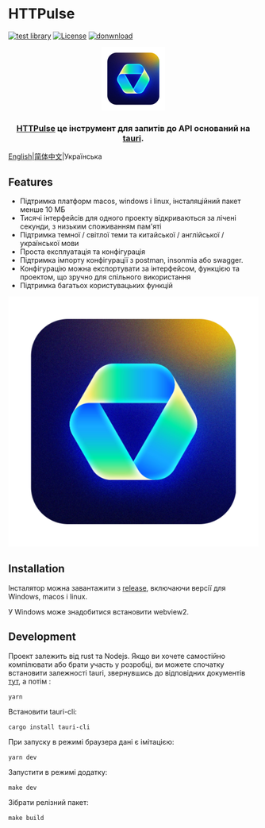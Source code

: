 # HTTPulse


[![test library](https://img.shields.io/github/workflow/status/vicanso/HTTPulse/test?label=test)](https://github.com/vicanso/HTTPulse/actions?query=workflow%3A%22test%22)
[![License](https://img.shields.io/badge/License-Apache%202-green.svg)](https://github.com/vicanso/HTTPulse)
[![donwnload](https://img.shields.io/github/downloads/vicanso/HTTPulse/total?label=Downloads&logoColor=fff&logo=GitHub)](https://github.com/vicanso/HTTPulse/releases)


<p align="center">
    <img src="./HTTPulse.png" alt="HTTPulse" width="128">
</p>

<h3 align="center">
<a href="https://github.com/vicanso/HTTPulse">HTTPulse</a> це інструмент для запитів до API оснований на <a href="https://github.com/tauri-apps/tauri">tauri</a>.
</h3>

[English](./README.md)|[简体中文](./README_zh.md)|Українська
## Features

- Підтримка платформ macos, windows і linux, інсталяційний пакет менше 10 МБ
- Тисячі інтерфейсів для одного проекту відкриваються за лічені секунди, з низьким споживанням пам'яті
- Підтримка темної / світлої теми та китайської / англійської / української мови
- Проста експлуатація та конфігурація
- Підтримка імпорту конфігурації з postman, insonmia або swagger.
- Конфігурацію можна експортувати за інтерфейсом, функцією та проектом, що зручно для спільного використання
- Підтримка багатьох користувацьких функцій


<p align="center">
    <img src="./asset/HTTPulse.png" alt="HTTPulse">
</p>


## Installation

Інсталятор можна завантажити з [release](https://github.com/vicanso/HTTPulse/releases), включаючи версії для Windows, macos і linux.

У Windows може знадобитися встановити webview2.
## Development


Проект залежить від rust та Nodejs. Якщо ви хочете самостійно компілювати або брати участь у розробці, ви можете спочатку встановити залежності tauri, звернувшись до відповідних документів [тут](https://tauri.app/v1/guides/getting-started/prerequisites), а потім :

```shell
yarn
```

Встановити tauri-cli:

```shell
cargo install tauri-cli
```

При запуску в режимі браузера дані є імітацією:

```shell
yarn dev
```

Запустити в режимі додатку: 

```shell
make dev
```

Зібрати релізний пакет:

```shell
make build
```




